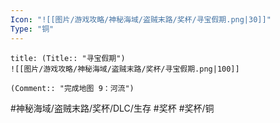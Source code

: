 ```yaml
---
Icon: "![[图片/游戏攻略/神秘海域/盗贼末路/奖杯/寻宝假期.png|30]]"
Type: "铜"
---
```

```ad-common-bronze-trophy
title: (Title:: "寻宝假期")
![[图片/游戏攻略/神秘海域/盗贼末路/奖杯/寻宝假期.png|100]]

(Comment:: "完成地图 9：河流")
```

#神秘海域/盗贼末路/奖杯/DLC/生存 #奖杯 #奖杯/铜
